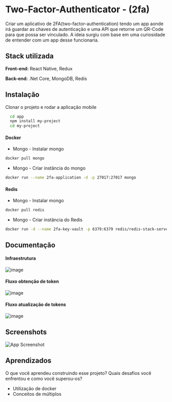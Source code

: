 
# Two-Factor-Authenticator - (2fa)
Criar um aplicativo de 2FA(two-factor-authentication) tendo um app aonde irá guardar as chaves de autenticação e uma API que retorne um QR-Code para que possa ser vínculado. A ideia surgiu com base em uma curiosidade de entender com um app desse funcionaria. 


## Stack utilizada

**Front-end:** React Native, Redux

**Back-end:** .Net Core, MongoDB, Redis



## Instalação
Clonar o projeto e rodar a aplicação mobile

```bash
  cd app
  npm install my-project
  cd my-project
```

#### Docker

  - Mongo - Instalar mongo
  ```bash
  docker pull mongo

  ```
  - Mongo - Criar instância do mongo

  ```bash
  docker run --name 2fa-application -d -p 27017:27017 mongo

  ```

#### Redis

  - Mongo - Instalar mongo
  ```bash
  docker pull redis

  ```
  - Mongo - Criar instância do Redis

  ```bash
  docker run -d --name 2fa-key-vault -p 6379:6379 redis/redis-stack-server:latest
  ```
## Documentação

#### Infraestrutura
![image](https://github.com/VilasBoas1407/2fa/assets/29546480/59e8d23a-4b63-4456-b0a4-087b87f653be)

#### Fluxo obtenção de token
![image](https://github.com/VilasBoas1407/Two-Factor-Authenticator/assets/29546480/585fe69c-ccbd-483a-a823-d22fd291d7d5)

#### Fluxo atualização de tokens
![image](https://github.com/VilasBoas1407/Two-Factor-Authenticator/assets/29546480/891d2c49-9b99-4dcc-8a22-b02c14467004)

## Screenshots

![App Screenshot](https://via.placeholder.com/468x300?text=App+Screenshot+Here)


## Aprendizados

O que você aprendeu construindo esse projeto? Quais desafios você enfrentou e como você superou-os?

- Utilização de docker 
- Conceitos de múltiplos

